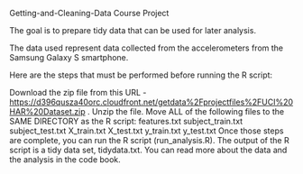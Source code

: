 Getting-and-Cleaning-Data
Course Project

The goal is to prepare tidy data that can be used for later analysis.

The data used represent data collected from the accelerometers from the Samsung Galaxy S smartphone.

Here are the steps that must be performed before running the R script:

Download the zip file from this URL - https://d396qusza40orc.cloudfront.net/getdata%2Fprojectfiles%2FUCI%20HAR%20Dataset.zip .
Unzip the file.
Move ALL of the following files to the SAME DIRECTORY as the R script: features.txt subject_train.txt subject_test.txt X_train.txt X_test.txt y_train.txt y_test.txt
Once those steps are complete, you can run the R script (run_analysis.R).
The output of the R script is a tidy data set, tidydata.txt.
You can read more about the data and the analysis in the code book.
